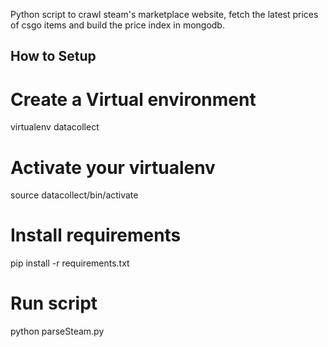 Python script to crawl steam's marketplace website, fetch the latest prices of
csgo items and build the price index in mongodb.

## How to Setup

# Create a Virtual environment
  
  virtualenv datacollect

# Activate your virtualenv

  source datacollect/bin/activate

# Install requirements

  pip install -r requirements.txt

# Run script

  python parseSteam.py  
